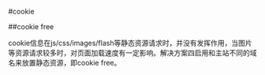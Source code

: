 #cookie

##cookie free

cookie信息在js/css/images/flash等静态资源请求时，并没有发挥作用，当图片等资源请求较多时，对页面加载速度有一定影响。解决方案四启用和主站不同的域名来放置静态资源，即cookie free。

